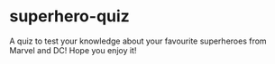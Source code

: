 # superhero-quiz
 A quiz to test your knowledge about your favourite superheroes from Marvel and DC!
 Hope you enjoy it!